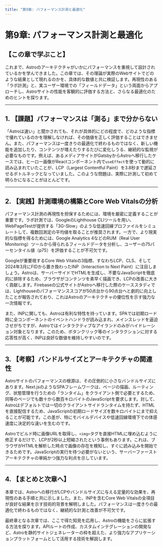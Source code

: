 ```yaml
---
title: "第9章: パフォーマンス計測と最適化"
---
```


# 第9章: パフォーマンス計測と最適化

## 【この章で学ぶこと】

これまで、Astroのアーキテクチャがいかにパフォーマンスを重視して設計されているかを学んできました。この章では、その理論が実際のWebサイトでどのような結果として現れるのかを、具体的な数値と共に検証します。再現性のある「ラボ計測」と、実ユーザー環境での「フィールドデータ」という両面からアプローチし、Astroサイトの性能を客観的に評価する方法と、さらなる最適化のためのヒントを探ります。

---

## 1. 【課題】パフォーマンスは「測る」まで分からない

「Astroは速い」と聞かされても、それが具体的にどの程度で、どのような指標で優れているのかを理解しなければ、その価値を正しく評価することはできません。また、パフォーマンスは一度きりの最適化で終わるものではなく、新しい機能を追加したり、コンテンツが増えたりするたびに変化しうる、継続的な監視が必要なものです。例えば、あるメディアサイトがGatsbyからAstroへ移行したケースでは、ヒーロー画像がReactコンポーネント内で`useEffect`を使って動的に読み込まれていたことが、LCP（Largest Contentful Paint）を3.8秒まで遅延させるボトルネックとなっていました。このような問題は、実際に計測して初めて明らかになることがほとんどです。

---

## 2. 【実践】計測環境の構築とCore Web Vitalsの分析

パフォーマンス計測の再現性を担保するためには、環境を厳密に定義することが重要です。ラボ計測では、GoogleのLighthouse CLIツールを用い、WebPageTestが提供する「3G-Slow」のような低速回線プロファイルをシミュレートして、複数回測定の平均値を取ることが推奨されます。一方で、より現実的な指標を得るためには、Google Analytics 4などのRUM（Real User Monitoring）ツールから得られるフィールドデータを分析し、ユーザーの75パーセンタイル値（p75）を評価することが不可欠です。

Googleが重要視するCore Web Vitalsの3指標、すなわちLCP、CLS、そして2024年3月にFIDから置き換わったINP（Interaction to Next Paint）に注目しましょう。Astroは、サーバーサイドでHTMLを生成し、不要なJavaScriptを徹底的に排除するため、ブラウザがコンテンツを素早く描画でき、LCPの改善に大きく貢献します。Firebaseの公式サイトがAstroへ移行した際のケーススタディでは、Lighthouseのパフォーマンススコアが50点台から90点台へと劇的に向上したことが報告されており、これはAstroのアーキテクチャの優位性を示す強力な一次情報です。

また、INPに関しても、Astroは有利な特性を持っています。SPAでは初期ロード時に全コンポーネントのイベントハンドラが読み込まれ、メインスレッドを逼迫させがちですが、Astroではインタラクティブなアイランドのみがハイドレーション対象となります。このため、ボタンクリック等のインタラクションに対する応答性が高く、INPは良好な数値を維持しやすいのです。

---

## 3. 【考察】バンドルサイズとアーキテクチャの関連性

Astroサイトのパフォーマンスの根源は、その圧倒的に小さなバンドルサイズにあります。Next.jsのようなSPAフレームワークは、ページの描画、ルーティング、状態管理を行うための「ランタイム」をクライアント側で必要とするため、同等のページでも数十から数百キロバイトのJavaScriptを要求します。対して、Astroはデフォルトでは一切のクライアントサイドランタイムを持たず、HTMLを直接配信するため、JavaScriptの初期ロードサイズを数キロバイトにまで抑えることが可能です。この差が、特にモバイルデバイスや低速回線環境下での体感速度に決定的な違いを生むのです。

Astroでビルド時に画像URLを取得し、`<img>`タグを直接HTMLに埋め込むように修正するだけで、LCPが2秒以上短縮されたという事例もあります。これは、ブラウザがHTMLを解析した時点で画像の存在を検知し、すぐに読み込みを開始できるためです。JavaScriptの実行を待つ必要がないという、サーバーファーストアーキテクチャの単純かつ強力な利点を示しています。

---

## 4. 【まとめと次章へ】

本章では、Astroへの移行がLCPやバンドルサイズに与える定量的な効果を、再現性のある手順と共に示しました。また、INPを含むCore Web Vitalsの全項目が良好な結果を示す技術的背景を解明しました。パフォーマンスは一度きりの最適化で終わるものではなく、継続的な計測と改善が不可欠です。

最終章となる次章では、ここで得た知見を応用し、Astroの機能をさらに拡張する方法を探ります。APIルートの作成、カスタムインテグレーションの開発など、Astroを静的サイトジェネレーターの枠を超えた、より強力なアプリケーションプラットフォームとして活用する技術を解説します。